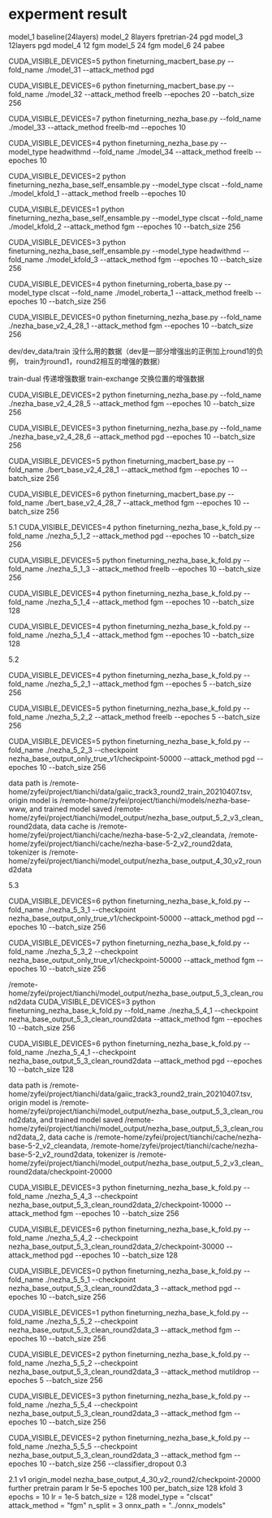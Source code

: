# experment result

model_1 baseline(24layers)
model_2 8layers fpretrian-24 pgd
model_3 12layers pgd
model_4 12 fgm
model_5 24 fgm
model_6 24 pabee


CUDA_VISIBLE_DEVICES=5 python fineturning_macbert_base.py --fold_name ./model_31 --attack_method pgd 

CUDA_VISIBLE_DEVICES=6 python fineturning_macbert_base.py --fold_name ./model_32 --attack_method freelb --epoches 20 --batch_size 256

CUDA_VISIBLE_DEVICES=7 python fineturning_nezha_base.py --fold_name ./model_33 --attack_method freelb-md --epoches 10

CUDA_VISIBLE_DEVICES=4 python fineturning_nezha_base.py --model_type headwithmd --fold_name ./model_34 --attack_method freelb --epoches 10




CUDA_VISIBLE_DEVICES=2 python fineturning_nezha_base_self_ensamble.py --model_type clscat --fold_name ./model_kfold_1 --attack_method freelb --epoches 10

CUDA_VISIBLE_DEVICES=1 python fineturning_nezha_base_self_ensamble.py --model_type clscat --fold_name ./model_kfold_2 --attack_method fgm --epoches 10 --batch_size 256

CUDA_VISIBLE_DEVICES=3 python fineturning_nezha_base_self_ensamble.py --model_type headwithmd --fold_name ./model_kfold_3 --attack_method fgm --epoches 10 --batch_size 256

CUDA_VISIBLE_DEVICES=4 python fineturning_roberta_base.py --model_type clscat --fold_name ./model_roberta_1 --attack_method freelb --epoches 10 --batch_size 256


CUDA_VISIBLE_DEVICES=0 python fineturning_nezha_base.py --fold_name ./nezha_base_v2_4_28_1 --attack_method fgm --epoches 10 --batch_size 256


dev/dev_data/train 没什么用的数据（dev是一部分增强出的正例加上round1的负例， train为round1，round2相互的增强的数据）

train-dual 传递增强数据
train-exchange 交换位置的增强数据


CUDA_VISIBLE_DEVICES=2 python fineturning_nezha_base.py --fold_name ./nezha_base_v2_4_28_5 --attack_method fgm --epoches 10 --batch_size 256

CUDA_VISIBLE_DEVICES=3 python fineturning_nezha_base.py --fold_name ./nezha_base_v2_4_28_6 --attack_method pgd --epoches 10 --batch_size 256

CUDA_VISIBLE_DEVICES=5 python fineturning_macbert_base.py --fold_name ./bert_base_v2_4_28_1 --attack_method fgm --epoches 10 --batch_size 256

CUDA_VISIBLE_DEVICES=6 python fineturning_macbert_base.py --fold_name ./bert_base_v2_4_28_7 --attack_method fgm --epoches 10 --batch_size 256



5.1
CUDA_VISIBLE_DEVICES=4 python fineturning_nezha_base_k_fold.py --fold_name ./nezha_5_1_2 --attack_method pgd --epoches 10 --batch_size 256

CUDA_VISIBLE_DEVICES=5 python fineturning_nezha_base_k_fold.py --fold_name ./nezha_5_1_3 --attack_method freelb --epoches 10 --batch_size 256

CUDA_VISIBLE_DEVICES=4 python fineturning_nezha_base_k_fold.py --fold_name ./nezha_5_1_4 --attack_method fgm --epoches 10 --batch_size 128

CUDA_VISIBLE_DEVICES=4 python fineturning_nezha_base_k_fold.py --fold_name ./nezha_5_1_4 --attack_method fgm --epoches 10 --batch_size 128


5.2

CUDA_VISIBLE_DEVICES=4 python fineturning_nezha_base_k_fold.py --fold_name ./nezha_5_2_1 --attack_method fgm --epoches 5 --batch_size 256

CUDA_VISIBLE_DEVICES=5 python fineturning_nezha_base_k_fold.py --fold_name ./nezha_5_2_2 --attack_method freelb --epoches 5 --batch_size 256

CUDA_VISIBLE_DEVICES=5 python fineturning_nezha_base_k_fold.py --fold_name ./nezha_5_2_3 --checkpoint nezha_base_output_only_true_v1/checkpoint-50000 --attack_method pgd --epoches 10 --batch_size 256

data path is /remote-home/zyfei/project/tianchi/data/gaiic_track3_round2_train_20210407.tsv, origin model is /remote-home/zyfei/project/tianchi/models/nezha-base-www, and trained model saved /remote-home/zyfei/project/tianchi/model_output/nezha_base_output_5_2_v3_clean_round2data, data cache is /remote-home/zyfei/project/tianchi/cache/nezha-base-5-2_v2_cleandata, /remote-home/zyfei/project/tianchi/cache/nezha-base-5-2_v2_round2data, tokenizer is /remote-home/zyfei/project/tianchi/model_output/nezha_base_output_4_30_v2_round2data

5.3

CUDA_VISIBLE_DEVICES=6 python fineturning_nezha_base_k_fold.py --fold_name ./nezha_5_3_1 --checkpoint nezha_base_output_only_true_v1/checkpoint-50000 --attack_method pgd --epoches 10 --batch_size 256

CUDA_VISIBLE_DEVICES=7 python fineturning_nezha_base_k_fold.py --fold_name ./nezha_5_3_2 --checkpoint nezha_base_output_only_true_v1/checkpoint-50000 --attack_method fgm --epoches 10 --batch_size 256

/remote-home/zyfei/project/tianchi/model_output/nezha_base_output_5_3_clean_round2data
CUDA_VISIBLE_DEVICES=3 python fineturning_nezha_base_k_fold.py --fold_name ./nezha_5_4_1 --checkpoint nezha_base_output_5_3_clean_round2data --attack_method fgm --epoches 10 --batch_size 256

CUDA_VISIBLE_DEVICES=6 python fineturning_nezha_base_k_fold.py --fold_name ./nezha_5_4_1 --checkpoint nezha_base_output_5_3_clean_round2data --attack_method pgd --epoches 10 --batch_size 128

data path is /remote-home/zyfei/project/tianchi/data/gaiic_track3_round2_train_20210407.tsv, origin model is /remote-home/zyfei/project/tianchi/model_output/nezha_base_output_5_3_clean_round2data, and trained model saved /remote-home/zyfei/project/tianchi/model_output/nezha_base_output_5_3_clean_round2data_2, data cache is /remote-home/zyfei/project/tianchi/cache/nezha-base-5-2_v2_cleandata, /remote-home/zyfei/project/tianchi/cache/nezha-base-5-2_v2_round2data, tokenizer is /remote-home/zyfei/project/tianchi/model_output/nezha_base_output_5_2_v3_clean_round2data/checkpoint-20000

CUDA_VISIBLE_DEVICES=3 python fineturning_nezha_base_k_fold.py --fold_name ./nezha_5_4_3 --checkpoint nezha_base_output_5_3_clean_round2data_2/checkpoint-10000 --attack_method fgm --epoches 10 --batch_size 256

CUDA_VISIBLE_DEVICES=6 python fineturning_nezha_base_k_fold.py --fold_name ./nezha_5_4_2 --checkpoint nezha_base_output_5_3_clean_round2data_2/checkpoint-30000 --attack_method pgd --epoches 10 --batch_size 128


CUDA_VISIBLE_DEVICES=0 python fineturning_nezha_base_k_fold.py --fold_name ./nezha_5_5_1 --checkpoint nezha_base_output_5_3_clean_round2data_3 --attack_method pgd --epoches 10 --batch_size 256


CUDA_VISIBLE_DEVICES=1 python fineturning_nezha_base_k_fold.py --fold_name ./nezha_5_5_2 --checkpoint nezha_base_output_5_3_clean_round2data_3 --attack_method fgm --epoches 10 --batch_size 256

CUDA_VISIBLE_DEVICES=2 python fineturning_nezha_base_k_fold.py --fold_name ./nezha_5_5_2 --checkpoint nezha_base_output_5_3_clean_round2data_3 --attack_method mutildrop --epoches 5 --batch_size 256

CUDA_VISIBLE_DEVICES=3 python fineturning_nezha_base_k_fold.py --fold_name ./nezha_5_5_4 --checkpoint nezha_base_output_5_3_clean_round2data_3 --attack_method fgm --epoches 10 --batch_size 256

CUDA_VISIBLE_DEVICES=2 python fineturning_nezha_base_k_fold.py --fold_name ./nezha_5_5_5 --checkpoint nezha_base_output_5_3_clean_round2data_3 --attack_method fgm --epoches 10 --batch_size 256 --classifier_dropout 0.3


2.1 v1 origin_model nezha_base_output_4_30_v2_round2/checkpoint-20000
further pretrain param lr 5e-5 epoches 100 per_batch_size 128 
kfold 3 epochs = 10 lr = 1e-5 batch_size = 128 model_type = "clscat" attack_method = "fgm" n_split = 3 onnx_path = "../onnx_models"
